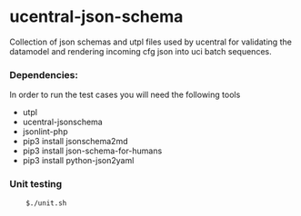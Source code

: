 # ucentral-json-schema
Collection of json schemas and utpl files used by ucentral for validating
the datamodel and rendering incoming cfg json into uci batch sequences.

### Dependencies:
In order to run the test cases you will need the following tools
* utpl
* ucentral-jsonschema
* jsonlint-php
* pip3 install jsonschema2md
* pip3 install json-schema-for-humans
* pip3 install python-json2yaml

### Unit testing
```sh
	$./unit.sh
```
